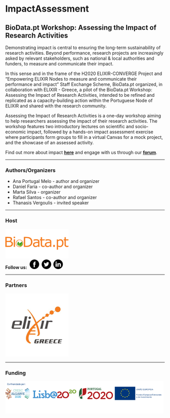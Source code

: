 # ImpactAssessment

## BioData.pt Workshop: Assessing the Impact of Research Activities

Demonstrating impact is central to ensuring the long-term sustainability of research activities. Beyond performance, research projects are increasingly asked by relevant stakeholders, such as national & local authorities and funders, to measure and communicate their impact. 

In this sense and in the frame of the H2020 ELIXIR-CONVERGE Project and “Empowering ELIXIR Nodes to measure and communicate their performance and impact” Staff Exchange Scheme, BioData.pt organized, in collaboration with ELIXIR - Greece, a pilot of the BioData.pt Workshop: Assessing the Impact of Research Activities, intended to be refined and replicated as a capacity-building action within the Portuguese Node of ELIXIR and shared with the research community.

Assessing the Impact of Research Activities is a one-day workshop aiming to help researchers assessing the impact of their research activities. The workshop features two introductory lectures on scientific and socio-economic impact, followed by a hands-on impact assessment exercise where participants form groups to fill in a virtual Canvas for a mock project, and the showcase of an assessed activity.

Find out more about impact [**here**](http://impact.biodata.pt/index.html) and engage with us through our [**forum**](https://forum.biodata.pt).

---
### Authors/Organizers
* Ana Portugal Melo - author and organizer
* Daniel Faria - co-author and organizer
* Marta Silva - organizer
* Rafael Santos - co-author and organizer
* Thanasis Vergoulis - invited speaker

---
### Host
<a href="https://biodata.pt/"><img src="./Files/BioData.png" alt="BioData.pt" width="200px"></a>
<br>
**Follow us:**&nbsp;&nbsp;<a href="https://www.facebook.com/BioData.pt"><img src="./Files/facebook.png" alt="Facebook" width="30px"></a>&nbsp;&nbsp;<a href="https://twitter.com/BioData_pt"><img src="./Files/twitter.png" alt="Twitter" width="30px"></a>&nbsp;&nbsp;<a href="https://www.linkedin.com/company/biodata-pt/"><img src="./Files/linkedin.png" alt="LinkedIn" width="30px"></a>

---
### Partners

<a href="https://www.elixir-greece.org/"><img src="./Files/ELIXIR-GR.jpg" alt="ELIXIR-GR" width="200px"></a>

---
### Funding
<img src="./Files/parceiros.png" width="500px">
